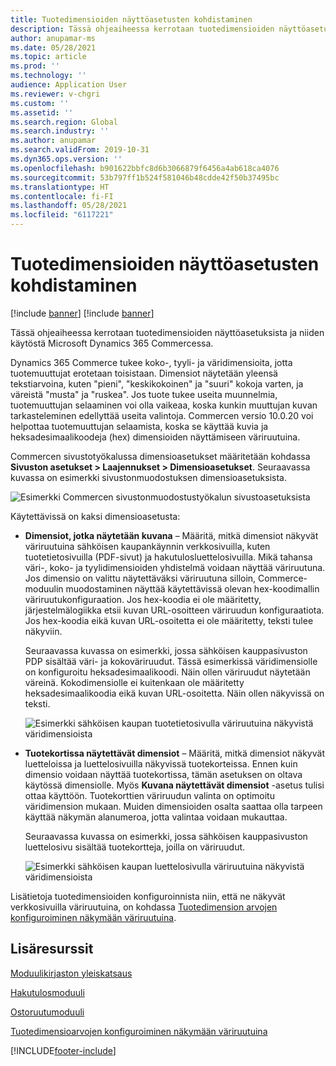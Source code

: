 ```yaml
---
title: Tuotedimensioiden näyttöasetusten kohdistaminen
description: Tässä ohjeaiheessa kerrotaan tuotedimensioiden näyttöasetuksista ja niiden käytöstä Microsoft Dynamics 365 Commercessa.
author: anupamar-ms
ms.date: 05/28/2021
ms.topic: article
ms.prod: ''
ms.technology: ''
audience: Application User
ms.reviewer: v-chgri
ms.custom: ''
ms.assetid: ''
ms.search.region: Global
ms.search.industry: ''
ms.author: anupamar
ms.search.validFrom: 2019-10-31
ms.dyn365.ops.version: ''
ms.openlocfilehash: b901622bbfc8d6b3066879f6456a4ab618ca4076
ms.sourcegitcommit: 53b797ff1b524f581046b48cdde42f50b37495bc
ms.translationtype: HT
ms.contentlocale: fi-FI
ms.lasthandoff: 05/28/2021
ms.locfileid: "6117221"
---
```

# <a name="apply-display-settings-for-product-dimensions"></a>Tuotedimensioiden näyttöasetusten kohdistaminen

[!include [banner](includes/banner.md)]
[!include [banner](includes/preview-banner.md)]

Tässä ohjeaiheessa kerrotaan tuotedimensioiden näyttöasetuksista ja niiden käytöstä Microsoft Dynamics 365 Commercessa.

Dynamics 365 Commerce tukee koko-, tyyli- ja väridimensioita, jotta tuotemuuttujat erotetaan toisistaan. Dimensiot näytetään yleensä tekstiarvoina, kuten "pieni", "keskikokoinen" ja "suuri" kokoja varten, ja väreistä "musta" ja "ruskea". Jos tuote tukee useita muunnelmia, tuotemuuttujan selaaminen voi olla vaikeaa, koska kunkin muuttujan kuvan tarkasteleminen edellyttää useita valintoja. Commercen versio 10.0.20 voi helpottaa tuotemuuttujan selaamista, koska se käyttää kuvia ja heksadesimaalikoodeja (hex) dimensioiden näyttämiseen väriruutuina.

Commercen sivustotyökalussa dimensioasetukset määritetään kohdassa **Sivuston asetukset \> Laajennukset \> Dimensioasetukset**. Seuraavassa kuvassa on esimerkki sivustonmuodostuksen dimensioasetuksista.

![Esimerkki Commercen sivustonmuodostustyökalun sivustoasetuksista](./dev-itpro/media/swatch_site_settings.PNG)

Käytettävissä on kaksi dimensioasetusta:

- **Dimensiot, jotka näytetään kuvana** – Määritä, mitkä dimensiot näkyvät väriruutuina sähköisen kaupankäynnin verkkosivuilla, kuten tuotetietosivuilla (PDF-sivut) ja hakutulosluettelosivuilla. Mikä tahansa väri-, koko- ja tyylidimensioiden yhdistelmä voidaan näyttää väriruutuna. Jos dimensio on valittu näytettäväksi väriruutuna silloin, Commerce-moduulin muodostaminen näyttää käytettävissä olevan hex-koodimallin väriruutukonfiguraation. Jos hex-koodia ei ole määritetty, järjestelmälogiikka etsii kuvan URL-osoitteen väriruudun konfiguraatiota. Jos hex-koodia eikä kuvan URL-osoitetta ei ole määritetty, teksti tulee näkyviin.

    Seuraavassa kuvassa on esimerkki, jossa sähköisen kauppasivuston PDP sisältää väri- ja kokoväriruudut. Tässä esimerkissä väridimensiolle on konfiguroitu heksadesimaalikoodi. Näin ollen väriruudut näytetään väreinä. Kokodimensiolle ei kuitenkaan ole määritetty heksadesimaalikoodia eikä kuvan URL-osoitetta. Näin ollen näkyvissä on teksti.

    ![Esimerkki sähköisen kaupan tuotetietosivulla väriruutuina näkyvistä väridimensioista](./dev-itpro/media/swatch_pdp.png)

- **Tuotekortissa näytettävät dimensiot** – Määritä, mitkä dimensiot näkyvät luetteloissa ja luettelosivuilla näkyvissä tuotekorteissa. Ennen kuin dimensio voidaan näyttää tuotekortissa, tämän asetuksen on oltava käytössä dimensiolle. Myös **Kuvana näytettävät dimensiot** -asetus tulisi ottaa käyttöön. Tuotekorttien väriruudun valinta on optimoitu väridimension mukaan. Muiden dimensioiden osalta saattaa olla tarpeen käyttää näkymän alanumeroa, jotta valintaa voidaan mukauttaa.

    Seuraavassa kuvassa on esimerkki, jossa sähköisen kauppasivuston luettelosivu sisältää tuotekortteja, joilla on väriruudut.

    ![Esimerkki sähköisen kaupan luettelosivulla väriruutuina näkyvistä väridimensioista](./dev-itpro/media/swatch_searchresults.PNG)

Lisätietoja tuotedimensioiden konfiguroinnista niin, että ne näkyvät verkkosivuilla väriruutuina, on kohdassa [Tuotedimension arvojen konfiguroiminen näkymään väriruutuina](./dev-itpro/dimensions-swatch.md).

## <a name="additional-resources"></a>Lisäresurssit

[Moduulikirjaston yleiskatsaus](starter-kit-overview.md)

[Hakutulosmoduuli](search-result-module.md)

[Ostoruutumoduuli](add-buy-box.md)

[Tuotedimensioarvojen konfiguroiminen näkymään väriruutuina](./dev-itpro/dimensions-swatch.md)

[!INCLUDE[footer-include](../includes/footer-banner.md)]
